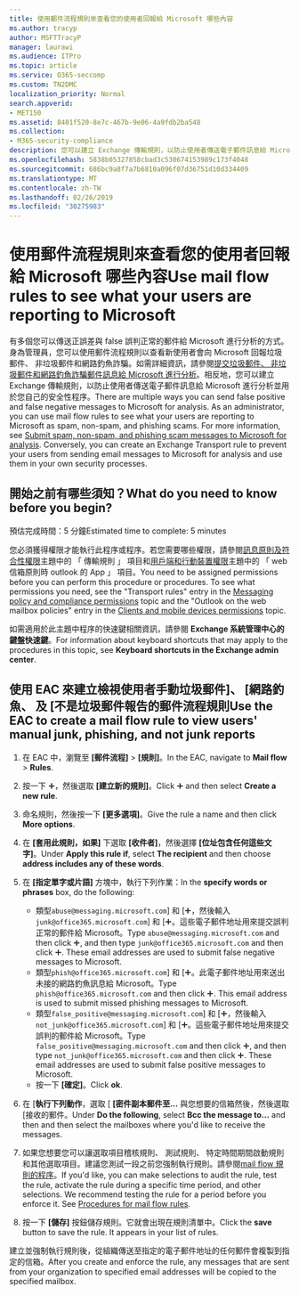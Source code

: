 ```yaml
---
title: 使用郵件流程規則來查看您的使用者回報給 Microsoft 哪些內容
ms.author: tracyp
author: MSFTTracyP
manager: laurawi
ms.audience: ITPro
ms.topic: article
ms.service: O365-seccomp
ms.custom: TN2DMC
localization_priority: Normal
search.appverid:
- MET150
ms.assetid: 8401f520-8e7c-467b-9e06-4a9fdb2ba548
ms.collection:
- M365-security-compliance
description: 您可以建立 Exchange 傳輸規則，以防止使用者傳送電子郵件訊息給 Microsoft 進行分析並用於您自己的安全性程序
ms.openlocfilehash: 5838b05327858cbad3c530674153989c173f4048
ms.sourcegitcommit: 686bc9a8f7a7b6810a096f07d36751d10d334409
ms.translationtype: MT
ms.contentlocale: zh-TW
ms.lasthandoff: 02/26/2019
ms.locfileid: "30275983"
---
```

# <a name="use-mail-flow-rules-to-see-what-your-users-are-reporting-to-microsoft"></a><span data-ttu-id="1cea2-103">使用郵件流程規則來查看您的使用者回報給 Microsoft 哪些內容</span><span class="sxs-lookup"><span data-stu-id="1cea2-103">Use mail flow rules to see what your users are reporting to Microsoft</span></span>

<span data-ttu-id="1cea2-p101">有多個您可以傳送正誤差與 false 誤判正常的郵件給 Microsoft 進行分析的方式。身為管理員，您可以使用郵件流程規則以查看新使用者會向 Microsoft 回報垃圾郵件、 非垃圾郵件和網路釣魚詐騙。如需詳細資訊，請參閱[提交垃圾郵件、 非垃圾郵件和網路釣魚詐騙郵件訊息給 Microsoft 進行分析](submit-spam-non-spam-and-phishing-scam-messages-to-microsoft-for-analysis.md)。相反地，您可以建立 Exchange 傳輸規則，以防止使用者傳送電子郵件訊息給 Microsoft 進行分析並用於您自己的安全性程序。</span><span class="sxs-lookup"><span data-stu-id="1cea2-p101">There are multiple ways you can send false positive and false negative messages to Microsoft for analysis. As an administrator, you can use mail flow rules to see what your users are reporting to Microsoft as spam, non-spam, and phishing scams. For more information, see [Submit spam, non-spam, and phishing scam messages to Microsoft for analysis](submit-spam-non-spam-and-phishing-scam-messages-to-microsoft-for-analysis.md). Conversely, you can create an Exchange Transport rule to prevent your users from sending email messages to Microsoft for analysis and use them in your own security processes.</span></span>
  
## <a name="what-do-you-need-to-know-before-you-begin"></a><span data-ttu-id="1cea2-108">開始之前有哪些須知？</span><span class="sxs-lookup"><span data-stu-id="1cea2-108">What do you need to know before you begin?</span></span>

<span data-ttu-id="1cea2-109">預估完成時間：5 分鐘</span><span class="sxs-lookup"><span data-stu-id="1cea2-109">Estimated time to complete: 5 minutes</span></span>
  
<span data-ttu-id="1cea2-p102">您必須獲得權限才能執行此程序或程序。若您需要哪些權限，請參閱[訊息原則及符合性權限](http://technet.microsoft.com/library/ec4d3b9f-b85a-4cb9-95f5-6fc149c3899b.aspx)主題中的 「 傳輸規則 」 項目和[用戶端和行動裝置權限](http://technet.microsoft.com/library/57eca42a-5a7f-4c65-89f0-7a84f2dbea19.aspx)主題中的 「 web 信箱原則時 outlook 的 App 」 項目。</span><span class="sxs-lookup"><span data-stu-id="1cea2-p102">You need to be assigned permissions before you can perform this procedure or procedures. To see what permissions you need, see the "Transport rules" entry in the [Messaging policy and compliance permissions](http://technet.microsoft.com/library/ec4d3b9f-b85a-4cb9-95f5-6fc149c3899b.aspx) topic and the "Outlook on the web mailbox policies" entry in the [Clients and mobile devices permissions](http://technet.microsoft.com/library/57eca42a-5a7f-4c65-89f0-7a84f2dbea19.aspx) topic.</span></span> 
  
<span data-ttu-id="1cea2-112">如需適用於此主題中程序的快速鍵相關資訊，請參閱 **Exchange 系統管理中心的鍵盤快速鍵**。</span><span class="sxs-lookup"><span data-stu-id="1cea2-112">For information about keyboard shortcuts that may apply to the procedures in this topic, see **Keyboard shortcuts in the Exchange admin center**.</span></span>
  
## <a name="use-the-eac-to-create-a-mail-flow-rule-to-view-users-manual-junk-phishing-and-not-junk-reports"></a><span data-ttu-id="1cea2-113">使用 EAC 來建立檢視使用者手動垃圾郵件]、 [網路釣魚、 及 [不是垃圾郵件報告的郵件流程規則</span><span class="sxs-lookup"><span data-stu-id="1cea2-113">Use the EAC to create a mail flow rule to view users' manual junk, phishing, and not junk reports</span></span>

1. <span data-ttu-id="1cea2-114">在 EAC 中，瀏覽至 **[郵件流程]** \> **[規則]**。</span><span class="sxs-lookup"><span data-stu-id="1cea2-114">In the EAC, navigate to **Mail flow** \> **Rules**.</span></span>
    
2. <span data-ttu-id="1cea2-115">按一下 ![加入圖示](media/ITPro-EAC-AddIcon.gif)，然後選取 **[建立新的規則]**。</span><span class="sxs-lookup"><span data-stu-id="1cea2-115">Click ![Add Icon](media/ITPro-EAC-AddIcon.gif) and then select **Create a new rule**.</span></span>
    
3. <span data-ttu-id="1cea2-116">命名規則，然後按一下 **[更多選項]**。</span><span class="sxs-lookup"><span data-stu-id="1cea2-116">Give the rule a name and then click **More options**.</span></span>
    
4. <span data-ttu-id="1cea2-117">在 **[套用此規則，如果]** 下選取 **[收件者]**，然後選擇 **[位址包含任何這些文字]**。</span><span class="sxs-lookup"><span data-stu-id="1cea2-117">Under **Apply this rule if**, select **The recipient** and then choose **address includes any of these words**.</span></span>
    
5. <span data-ttu-id="1cea2-118">在 **[指定單字或片語]** 方塊中，執行下列作業：</span><span class="sxs-lookup"><span data-stu-id="1cea2-118">In the **specify words or phrases** box, do the following:</span></span> 
    - <span data-ttu-id="1cea2-p103">類型`abuse@messaging.microsoft.com`] 和 [![新增圖示](media/ITPro-EAC-AddIcon.gif)，然後輸入`junk@office365.microsoft.com`] 和 [![新增圖示](media/ITPro-EAC-AddIcon.gif)。這些電子郵件地址用來提交誤判正常的郵件給 Microsoft。</span><span class="sxs-lookup"><span data-stu-id="1cea2-p103">Type `abuse@messaging.microsoft.com` and then click ![Add Icon](media/ITPro-EAC-AddIcon.gif), and then type `junk@office365.microsoft.com` and then click ![Add Icon](media/ITPro-EAC-AddIcon.gif). These email addresses are used to submit false negative messages to Microsoft.</span></span>
    - <span data-ttu-id="1cea2-p104">類型`phish@office365.microsoft.com`] 和 [![新增圖示](media/ITPro-EAC-AddIcon.gif)。此電子郵件地址用來送出未接的網路釣魚訊息給 Microsoft。</span><span class="sxs-lookup"><span data-stu-id="1cea2-p104">Type `phish@office365.microsoft.com` and then click ![Add Icon](media/ITPro-EAC-AddIcon.gif). This email address is used to submit missed phishing messages to Microsoft.</span></span>
    - <span data-ttu-id="1cea2-p105">類型`false_positive@messaging.microsoft.com`] 和 [![新增圖示](media/ITPro-EAC-AddIcon.gif)，然後輸入`not_junk@office365.microsoft.com`] 和 [![新增圖示](media/ITPro-EAC-AddIcon.gif)。這些電子郵件地址用來提交誤判的郵件給 Microsoft。</span><span class="sxs-lookup"><span data-stu-id="1cea2-p105">Type `false_positive@messaging.microsoft.com` and then click ![Add Icon](media/ITPro-EAC-AddIcon.gif), and then type `not_junk@office365.microsoft.com` and then click ![Add Icon](media/ITPro-EAC-AddIcon.gif). These email addresses are used to submit false positive messages to Microsoft.</span></span>
    - <span data-ttu-id="1cea2-125">按一下 **[確定]**。</span><span class="sxs-lookup"><span data-stu-id="1cea2-125">Click **ok**.</span></span>
    
6. <span data-ttu-id="1cea2-126">在 [**執行下列動作**，選取 [ **[密件副本郵件至...** 與您想要的信箱然後，然後選取 [接收的郵件。</span><span class="sxs-lookup"><span data-stu-id="1cea2-126">Under **Do the following**, select **Bcc the message to...** and then and then select the mailboxes where you'd like to receive the messages.</span></span> 
    
7. <span data-ttu-id="1cea2-p106">如果您想要您可以讓選取項目稽核規則、 測試規則、 特定時間期間啟動規則和其他選取項目。建議您測試一段之前您強制執行規則。請參閱[mail flow 規則的程序](https://docs.microsoft.com/Exchange/policy-and-compliance/mail-flow-rules/mail-flow-rule-procedures)。</span><span class="sxs-lookup"><span data-stu-id="1cea2-p106">If you'd like, you can make selections to audit the rule, test the rule, activate the rule during a specific time period, and other selections. We recommend testing the rule for a period before you enforce it. See [Procedures for mail flow rules](https://docs.microsoft.com/Exchange/policy-and-compliance/mail-flow-rules/mail-flow-rule-procedures).</span></span> 
    
8. <span data-ttu-id="1cea2-p107">按一下 **[儲存]** 按鈕儲存規則。它就會出現在規則清單中。</span><span class="sxs-lookup"><span data-stu-id="1cea2-p107">Click the **save** button to save the rule. It appears in your list of rules.</span></span> 
    
<span data-ttu-id="1cea2-132">建立並強制執行規則後，從組織傳送至指定的電子郵件地址的任何郵件會複製到指定的信箱。</span><span class="sxs-lookup"><span data-stu-id="1cea2-132">After you create and enforce the rule, any messages that are sent from your organization to specified email addresses will be copied to the specified mailbox.</span></span>
  

